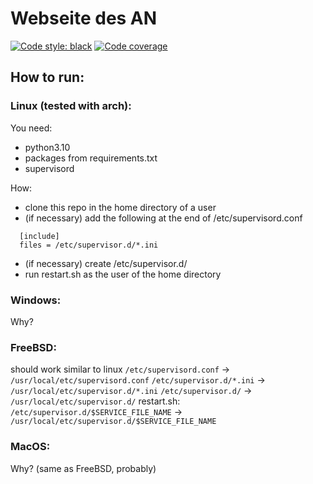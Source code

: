 # Webseite des AN
[![Code style: black](https://img.shields.io/badge/code%20style-black-000000.svg)](https://github.com/psf/black)
[![Code coverage](https://asozialesnetzwerk.github.io/an-website/coverage/badge.svg)](https://asozialesnetzwerk.github.io/an-website/coverage)

## How to run:
### Linux (tested with arch):
You need:
- python3.10
- packages from requirements.txt
- supervisord

How:
- clone this repo in the home directory of a user
- (if necessary) add the following at the end of /etc/supervisord.conf
```
  [include]
  files = /etc/supervisor.d/*.ini
```
- (if necessary) create /etc/supervisor.d/
- run restart.sh as the user of the home directory

### Windows:
Why?

### FreeBSD:
should work similar to linux
`/etc/supervisord.conf`   -> `/usr/local/etc/supervisord.conf`
`/etc/supervisor.d/*.ini` -> `/usr/local/etc/supervisor.d/*.ini`
`/etc/supervisor.d/`      -> `/usr/local/etc/supervisor.d/`
restart.sh: `/etc/supervisor.d/$SERVICE_FILE_NAME` -> `/usr/local/etc/supervisor.d/$SERVICE_FILE_NAME`

### MacOS:
Why? (same as FreeBSD, probably)
